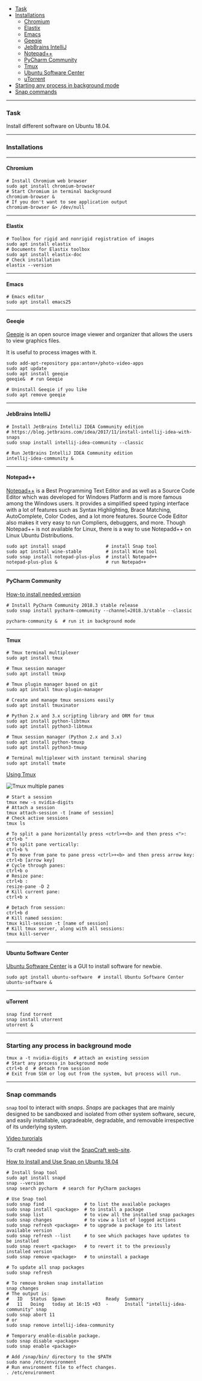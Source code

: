    - [Task](#task)
   - [Installations](#install)
      - [Chromium](#Chromium)
      - [Elastix](#Elastix)
      - [Emacs](#Emacs)
      - [Geeqie](#Geeqie)
      - [JebBrains IntelliJ](#IntelliJ)
      - [Notepad++](#notepad-plus-plus)
      - [PyCharm Community](#PyCharm)
      - [Tmux](#Tmux)
      - [Ubuntu Software Center](#Ubuntu-Software-Center)
      - [uTorrent](#uTorrent)
   - [Starting any process in background mode](#background-mode)
   - [Snap commands](#snap)

---
### <a name="task" />Task

Install different software on Ubuntu 18.04.

---
### <a name="install" />Installations

----
#### <a name="Chromium" />Chromium

```shell
# Install Chromium web browser
sudo apt install chromium-browser
# Start Chromium in terminal background
chromium-browser &
# If you don't want to see application output
chromium-browser &> /dev/null
```

----
#### <a name="Elastix" />Elastix

```shell
# Toolbox for rigid and nonrigid registration of images
sudo apt install elastix
# Documents for Elastix toolbox
sudo apt install elastix-doc
# Check installation
elastix --version
```

----
#### <a name="Emacs" />Emacs

```shell
# Emacs editor
sudo apt install emacs25
```

----
#### <a name="Geeqie" />Geeqie

[Geeqie](https://www.linuxhelp.com/how-to-install-geeqie-in-ubuntu)
is an open source image viewer and organizer that allows the users to view graphics files.

It is useful to process images with it.

```shell
sudo add-apt-repository ppa:anton+/photo-video-apps
sudo apt update
sudo apt install geeqie
geeqie&  # run Geeqie

# Uninstall Geeqie if you like
sudo apt remove geeqie
```

----
#### <a name="IntelliJ" />JebBrains IntelliJ

```shell
# Install JetBrains IntelliJ IDEA Community edition
# https://blog.jetbrains.com/idea/2017/11/install-intellij-idea-with-snaps
sudo snap install intellij-idea-community --classic

# Run JetBrains IntelliJ IDEA Community edition
intellij-idea-community &
```

----
#### <a name="notepad-plus-plus" />Notepad++

[Notepad++](https://www.tecrobust.com/install-notepad-plus-plus-linux-ubuntu)
is a Best Programming Text Editor and as well as a Source Code Editor which was developed
for Windows Platform and is more famous among the Windows users.
It provides a simplified speed typing interface with a lot of features such as Syntax Highlighting,
Brace Matching, AutoComplete, Color Codes, and a lot more features.
Source Code Editor also makes it very easy to run Compliers, debuggers, and more.
Though Notepad++ is not available for Linux, there is a way to use Notepadd++
on Linux Ubuntu Distributions.

```shell
sudo apt install snapd               # install Snap tool
sudo apt install wine-stable         # install Wine tool
sudo snap install notepad-plus-plus  # install Notepad++
notepad-plus-plus &                  # run Notepad++
```

----
#### <a name="PyCharm" />PyCharm Community

[How-to install needed version](https://snapcraft.io/pycharm-community)

```shell
# Install PyCharm Community 2018.3 stable release
sudo snap install pycharm-community --channel=2018.3/stable --classic

pycharm-community &  # run it in background mode
```

----
#### <a name="Tmux" />Tmux

```shell
# Tmux terminal multiplexer
sudo apt install tmux

# Tmux session manager
sudo apt install tmuxp

# Tmux plugin manager based on git
sudo apt install tmux-plugin-manager

# Create and manage tmux sessions easily
sudo apt install tmuxinator

# Python 2.x and 3.x scripting library and ORM for tmux
sudo apt install python-libtmux
sudo apt install python3-libtmux

# Tmux session manager (Python 2.x and 3.x)
sudo apt install python-tmuxp
sudo apt install python3-tmuxp

# Terminal multiplexer with instant terminal sharing
sudo apt install tmate
```

[Using Tmux](https://hackernoon.com/a-gentle-introduction-to-tmux-8d784c404340)

![Tmux multiple panes](data/2019.02.13-tmux-multiple-panes.png)

```shell
# Start a session
tmux new -s nvidia-digits
# Attach a session
tmux attach-session -t [name of session]
# Check active sessions
tmux ls

# To split a pane horizontally press <ctrl>+<b> and then press <">:
ctrl+b "
# To split pane vertically:
ctrl+b %
# To move from pane to pane press <ctrl>+<b> and then press arrow key:
ctrl+b [arrow key]
# Cycle through panes:
ctrl+b o
# Resize pane:
ctrl+b :
resize-pane -D 2
# Kill current pane:
ctrl+b x

# Detach from session:
ctrl+b d
# Kill named session:
tmux kill-session -t [name of session]
# Kill tmux server, along with all sessions:
tmux kill-server
```

----
#### <a name="Ubuntu-Software-Center" />Ubuntu Software Center

[Ubuntu Software Center](https://www.ubuntupit.com/how-to-install-software-in-ubuntu-linux-a-complete-guide-for-newbie/)
is a GUI to install software for newbie.

```shell
sudo apt install ubuntu-software  # install Ubuntu Software Center
ubuntu-software &
```

----
#### <a name="uTorrent" />uTorrent

```shell
snap find torrent
snap install utorrent
utorrent &
```

---
### <a name="background-mode" />Starting any process in background mode

```shell
tmux a -t nvidia-digits  # attach an existing session
# Start any process in background mode
ctrl+b d  # detach from session
# Exit from SSH or log out from the system, but process will run.
```

---
### <a name="snap" />Snap commands

`snap` tool to interact with *snaps*.
*Snaps* are packages that are mainly designed to be sandboxed and isolated
from other system software, secure, and easily installable, upgradeable,
degradable, and removable irrespective of its underlying system.

[Video turorials](https://utappia.org/2016/04/22/how-to-search-install-remove-snap-packages-in-ubuntu)

To craft needed snap visit the [SnapCraft web-site](https://snapcraft.io/pycharm-community).

[How to Install and Use Snap on Ubuntu 18.04](https://codeburst.io/how-to-install-and-use-snap-on-ubuntu-18-04-9fcb6e3b34f9)

```shell
# Install Snap tool
sudo apt install snapd
snap --version
snap search pycharm  # search for PyCharm packages

# Use Snap tool
sudo snap find               # to list the available packages
sudo snap install <package>  # to install a package
sudo snap list               # to view all the installed snap packages
sudo snap changes            # to view a list of logged actions
sudo snap refresh <package>  # to upgrade a package to its latest available version
sudo snap refresh --list     # to see which packages have updates to be installed
sudo snap revert <package>   # to revert it to the previously installed version
sudo snap remove <package>   # to uninstall a package

# To update all snap packages
sudo snap refresh

# To remove broken snap installation
snap changes
# The output is:
#   ID   Status  Spawn               Ready  Summary
#   11   Doing   today at 16:15 +03  -      Install "intellij-idea-community" snap
sudo snap abort 11
# or
sudo snap remove intellij-idea-community

# Temporary enable-disable package.
sudo snap disable <package>
sudo snap enable <package>

# Add /snap/bin/ directory to the $PATH
sudo nano /etc/environment
# Run environment file to effect changes.
. /etc/environment
```
